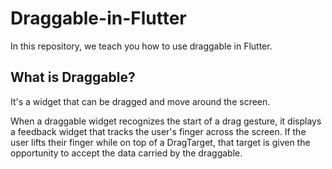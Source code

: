 # Draggable-in-Flutter
In this repository, we teach you how to use draggable in Flutter.

## What is Draggable?
It's a widget that can be dragged and move around the screen. 

When a draggable widget recognizes the start of a drag gesture, it displays a feedback widget that tracks the user's finger across the screen. If the user lifts their finger while on top of a DragTarget, that target is given the opportunity to accept the data carried by the draggable.
